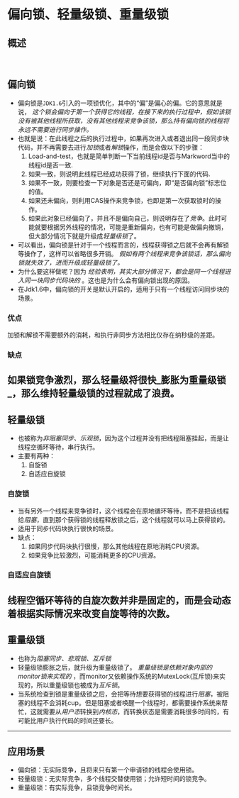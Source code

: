 # 偏向锁、轻量级锁、重量级锁

## 概述
![]()
![]()

## 偏向锁
- 偏向锁是`JDK1.6`引入的一项锁优化，其中的“偏”是偏心的偏。它的意思就是说， _这个锁会偏向于第一个获得它的线程，在接下来的执行过程中，假如该锁没有被其他线程所获取，没有其他线程来竞争该锁，那么持有偏向锁的线程将永远不需要进行同步操作。_
- 也就是说：在此线程之后的执行过程中，如果再次进入或者退出同一段同步块代码，并不再需要去进行*加锁*或者*解锁*操作，而是会做以下的步骤：
	1. Load-and-test，也就是简单判断一下当前线程id是否与Markword当中的线程id是否一致.
	2. 如果一致，则说明此线程已经成功获得了锁，继续执行下面的代码.
	3. 如果不一致，则要检查一下对象是否还是可偏向，即“是否偏向锁”标志位的值。
	4. 如果还未偏向，则利用CAS操作来竞争锁，也即是第一次获取锁时的操作。
	5. 如果此对象已经偏向了，并且不是偏向自己，则说明存在了*竞争*。此时可能就要根据另外线程的情况，可能是重新偏向，也有可能是做偏向撤销，但大部分情况下就是升级成*轻量级锁*了。
- 可以看出，偏向锁是针对于一个线程而言的，线程获得锁之后就不会再有解锁等操作了，这样可以省略很多开销。 _假如有两个线程来竞争该锁话，那么偏向锁就失效了，进而升级成轻量级锁了。_
- 为什么要这样做呢？因为 _经验表明，其实大部分情况下，都会是同一个线程进入同一块同步代码块的_ 。这也是为什么会有偏向锁出现的原因。
- 在Jdk1.6中，偏向锁的开关是默认开启的，适用于只有一个线程访问同步块的场景。
### 优点
加锁和解锁不需要额外的消耗，和执行非同步方法相比仅存在纳秒级的差距。
### 缺点
如果锁竞争激烈，那么轻量级将很快_膨胀为重量级锁_，那么维持轻量级锁的过程就成了浪费。
---- 
## 轻量级锁
- 也被称为*非阻塞同步、乐观锁*，因为这个过程并没有把线程阻塞挂起，而是让线程空循环等待，串行执行。
- 主要有两种：
	1. 自旋锁
	2. 自适应自旋锁
### 自旋锁
- 当有另外一个线程来竞争锁时，这个线程会在原地循环等待，而不是把该线程给*阻塞*，直到那个获得锁的线程释放锁之后，这个线程就可以马上获得锁的。
- 适用于同步代码块执行很快的场景。
- 缺点：
	1. 如果同步代码块执行很慢，那么其他线程在原地消耗CPU资源。
	2. 如果竞争比较激烈，可能消耗更多的CPU资源。
### 自适应自旋锁
线程空循环等待的自旋次数并非是固定的，而是会动态着根据实际情况来改变自旋等待的次数。
---- 
## 重量级锁
- 也称为*阻塞同步、悲观锁、互斥锁*
- 轻量级锁膨胀之后，就升级为重量级锁了。 _重量级锁是依赖对象内部的monitor锁来实现的_ ，而monitor又依赖操作系统的MutexLock(互斥锁)来实现的，所以重量级锁也被成为*互斥锁*。
- 当系统检查到锁是重量级锁之后，会把等待想要获得锁的线程进行*阻塞*，被阻塞的线程不会消耗cup。但是阻塞或者唤醒一个线程时，都需要操作系统来帮忙，这就需要从*用户态*转换到*内核态*，而转换状态是需要消耗很多时间的，有可能比用户执行代码的时间还要长。
---- 
## 应用场景
- 偏向锁：无实际竞争，且将来只有第一个申请锁的线程会使用锁。
- 轻量级锁：无实际竞争，多个线程交替使用锁；允许短时间的锁竞争。
- 重量级锁：有实际竞争，且锁竞争时间长。


